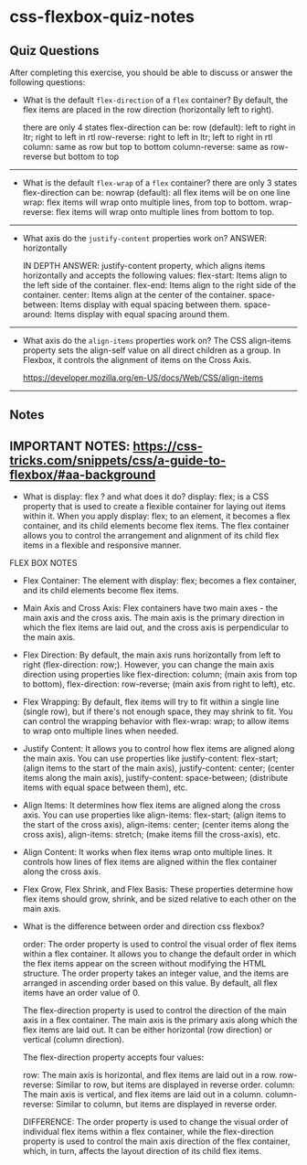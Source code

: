 # css-flexbox-quiz-notes

## Quiz Questions

After completing this exercise, you should be able to discuss or answer the following questions:

- What is the default `flex-direction` of a `flex` container?
  By default, the flex items are placed in the row direction (horizontally left to right).

  there are only 4 states flex-direction can be:
  row (default): left to right in ltr; right to left in rtl
  row-reverse: right to left in ltr; left to right in rtl
  column: same as row but top to bottom
  column-reverse: same as row-reverse but bottom to top

---

- What is the default `flex-wrap` of a `flex` container?
  there are only 3 states flex-direction can be:
  nowrap (default): all flex items will be on one line
  wrap: flex items will wrap onto multiple lines, from top to bottom.
  wrap-reverse: flex items will wrap onto multiple lines from bottom to top.

---

- What axis do the `justify-content` properties work on?
  ANSWER: horizontally

  IN DEPTH ANSWER: justify-content property, which aligns items horizontally and accepts the following values:
  flex-start: Items align to the left side of the container.
  flex-end: Items align to the right side of the container.
  center: Items align at the center of the container.
  space-between: Items display with equal spacing between them.
  space-around: Items display with equal spacing around them.

---

- What axis do the `align-items` properties work on?
  The CSS align-items property sets the align-self value on all direct children as a group. In Flexbox, it controls the alignment of items on the Cross Axis.

  https://developer.mozilla.org/en-US/docs/Web/CSS/align-items

---

## Notes

## IMPORTANT NOTES: https://css-tricks.com/snippets/css/a-guide-to-flexbox/#aa-background

- What is display: flex ? and what does it do?
  display: flex; is a CSS property that is used to create a flexible container for laying out items within it. When you apply display: flex; to an element, it becomes a flex container, and its child elements become flex items. The flex container allows you to control the arrangement and alignment of its child flex items in a flexible and responsive manner.

FLEX BOX NOTES

- Flex Container: The element with display: flex; becomes a flex container, and its child elements become flex items.

- Main Axis and Cross Axis: Flex containers have two main axes - the main axis and the cross axis. The main axis is the primary direction in which the flex items are laid out, and the cross axis is perpendicular to the main axis.

- Flex Direction: By default, the main axis runs horizontally from left to right (flex-direction: row;). However, you can change the main axis direction using properties like flex-direction: column; (main axis from top to bottom), flex-direction: row-reverse; (main axis from right to left), etc.

- Flex Wrapping: By default, flex items will try to fit within a single line (single row), but if there's not enough space, they may shrink to fit. You can control the wrapping behavior with flex-wrap: wrap; to allow items to wrap onto multiple lines when needed.

- Justify Content: It allows you to control how flex items are aligned along the main axis. You can use properties like justify-content: flex-start; (align items to the start of the main axis), justify-content: center; (center items along the main axis), justify-content: space-between; (distribute items with equal space between them), etc.

- Align Items: It determines how flex items are aligned along the cross axis. You can use properties like align-items: flex-start; (align items to the start of the cross axis), align-items: center; (center items along the cross axis), align-items: stretch; (make items fill the cross-axis), etc.

- Align Content: It works when flex items wrap onto multiple lines. It controls how lines of flex items are aligned within the flex container along the cross axis.

- Flex Grow, Flex Shrink, and Flex Basis: These properties determine how flex items should grow, shrink, and be sized relative to each other on the main axis.

- What is the difference between order and direction css flexbox?

  order:
  The order property is used to control the visual order of flex items within a flex container. It allows you to change the default order in which the flex items appear on the screen without modifying the HTML structure. The order property takes an integer value, and the items are arranged in ascending order based on this value. By default, all flex items have an order value of 0.

  The flex-direction property is used to control the direction of the main axis in a flex container. The main axis is the primary axis along which the flex items are laid out. It can be either horizontal (row direction) or vertical (column direction).

  The flex-direction property accepts four values:

  row: The main axis is horizontal, and flex items are laid out in a row.
  row-reverse: Similar to row, but items are displayed in reverse order.
  column: The main axis is vertical, and flex items are laid out in a column.
  column-reverse: Similar to column, but items are displayed in reverse order.

  DIFFERENCE:
  The order property is used to change the visual order of individual flex items within a flex container, while the flex-direction property is used to control the main axis direction of the flex container, which, in turn, affects the layout direction of its child flex items.
